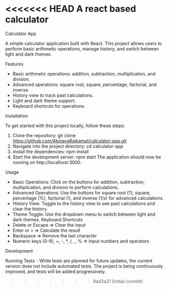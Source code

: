 <<<<<<< HEAD
A react based calculator
=======
Calculator App

A simple calculator application built with React. This project allows users to perform basic arithmetic operations, manage history, and switch between light and dark themes.

Features

* Basic arithmetic operations: addition, subtraction, multiplication, and division.
* Advanced operations: square root, square, percentage, factorial, and inverse.
* History view to track past calculations.
* Light and dark theme support.
* Keyboard shortcuts for operations.

Installation

To get started with this project locally, follow these steps:
1. Clone the repository:
git clone https://github.com/AbinayaRajkamal/calculator-app.git
2. Navigate into the project directory:
cd calculator-app
3. Install the dependencies:
npm install
4. Start the development server:
npm start
The application should now be running on http://localhost:3000.

Usage

* Basic Operations: Click on the buttons for addition, subtraction, multiplication, and division to perform calculations.
* Advanced Operations: Use the buttons for square root (?), square, percentage (%), factorial (!), and inverse (1/x) for advanced calculations.
* History View: Toggle to the history view to see past calculations and clear the history.
* Theme Toggle: Use the dropdown menu to switch between light and dark themes.
Keyboard Shortcuts
* Delete or Escape => Clear the input
* Enter or = => Calculate the result
* Backspace => Remove the last character
* Numeric keys (0-9), +, -, *, /, ., % => Input numbers and operators

Development

Running Tests - 
While tests are planned for future updates, the current version does not include automated tests. The project is being continuously improved, and tests will be added progressively.
>>>>>>> 9ad3a21 (Initial commit)
